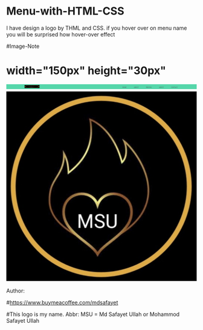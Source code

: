 # Menu-with-HTML-CSS
I have design a logo by THML and CSS. 
if you hover over on menu name you will be surprised how hover-over effect


#Image-Note
# width="150px" height="30px"

![](Menu.png)
![](MSU.jpg)

Author:

#https://www.buymeacoffee.com/mdsafayet

#This logo is my name. Abbr: MSU = Md Safayet Ullah
or Mohammod Safayet Ullah
